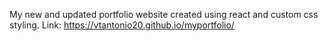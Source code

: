 My new and updated portfolio website created using react and custom css styling.
Link: https://vtantonio20.github.io/myportfolio/
